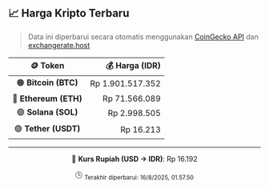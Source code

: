 

<!-- HARGA_KRIPTO -->
## 📈 Harga Kripto Terbaru

> Data ini diperbarui secara otomatis menggunakan [CoinGecko API](https://www.coingecko.com/) dan [exchangerate.host](https://exchangerate.host/)

<div align="center">

| 🪙 Token | 💰 Harga (IDR) |
|:------:|---------------:|
| 🟠 **Bitcoin (BTC)**   | Rp 1.901.517.352 |
| 🔵 **Ethereum (ETH)**  | Rp 71.566.089 |
| 🟣 **Solana (SOL)**    | Rp 2.998.505 |
| 🟢 **Tether (USDT)**   | Rp 16.213 |

---

💱 **Kurs Rupiah (USD → IDR)**: Rp 16.192

🕒 <sub>Terakhir diperbarui: 16/8/2025, 01.57.50</sub>

</div>
<!-- /HARGA_KRIPTO -->